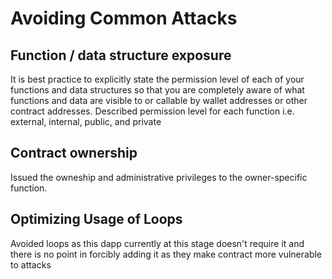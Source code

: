 # Avoiding Common Attacks
## Function / data structure exposure
It is best practice to explicitly state the permission level of each of your functions and data structures so that you are completely aware of what functions and data are visible to or callable by wallet addresses or other contract addresses.
Described permission level for each function i.e. external, internal, public, and private

## Contract ownership
Issued the owneship and administrative privileges to the owner-specific function.

## Optimizing Usage of Loops
Avoided loops as this dapp currently at this stage doesn't require it and there is no point in forcibly adding it as they make contract more vulnerable to attacks

